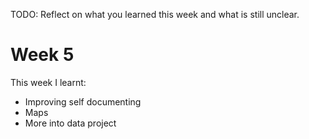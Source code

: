 TODO: Reflect on what you learned this week and what is still unclear.
# Week 5

This week I learnt:
- Improving self documenting
- Maps 
- More into data project